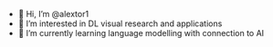 - 👋 Hi, I’m @alextor1
- 👀 I’m interested in DL visual research and applications
- 🌱 I’m currently learning language modelling with connection to AI

<!---
alextor1/alextor1 is a ✨ special ✨ repository because its `README.md` (this file) appears on your GitHub profile.
You can click the Preview link to take a look at your changes.
--->
